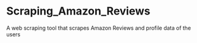# Scraping_Amazon_Reviews
A web scraping tool that scrapes Amazon Reviews and profile data of the users 
